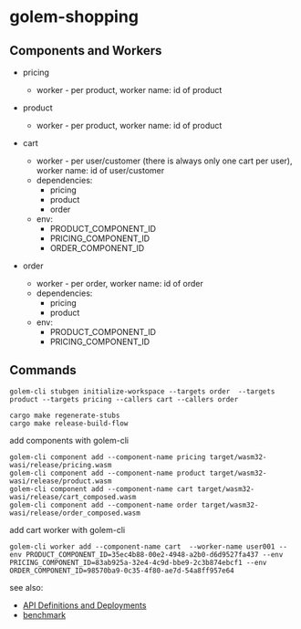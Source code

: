 # golem-shopping

## Components and Workers

* pricing
  - worker - per product, worker name: id of product
  
* product
  - worker - per product, worker name: id of product
  
* cart 
  - worker - per user/customer (there is always only one cart per user), worker name: id of user/customer
  - dependencies: 
    - pricing 
    - product 
    - order
  - env:
    - PRODUCT_COMPONENT_ID
    - PRICING_COMPONENT_ID
    - ORDER_COMPONENT_ID
* order
  - worker - per order, worker name: id of order
  - dependencies:
      - pricing 
      - product
  - env:
      - PRODUCT_COMPONENT_ID
      - PRICING_COMPONENT_ID

## Commands

```
golem-cli stubgen initialize-workspace --targets order  --targets product --targets pricing --callers cart --callers order
```

```
cargo make regenerate-stubs
cargo make release-build-flow
```

add components with golem-cli

```
golem-cli component add --component-name pricing target/wasm32-wasi/release/pricing.wasm
golem-cli component add --component-name product target/wasm32-wasi/release/product.wasm
golem-cli component add --component-name cart target/wasm32-wasi/release/cart_composed.wasm
golem-cli component add --component-name order target/wasm32-wasi/release/order_composed.wasm
```

add cart worker with golem-cli
```
golem-cli worker add --component-name cart  --worker-name user001 --env PRODUCT_COMPONENT_ID=35ec4b88-00e2-4948-a2b0-d6d9527fa437 --env PRICING_COMPONENT_ID=83ab925a-32e4-4c9d-bbe9-2c3b874ebcf1 --env ORDER_COMPONENT_ID=98570ba9-0c35-4f80-ae7d-54a8ff957e64
```

see also:
* [API Definitions and Deployments](./api/README.md)
* [benchmark](./benchmark/README.md)